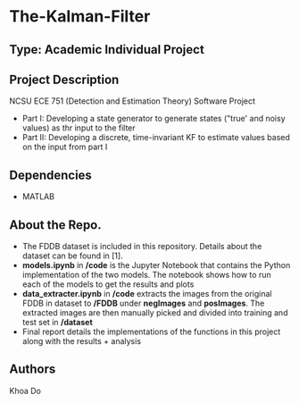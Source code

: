 # The-Kalman-Filter

## Type: Academic Individual Project

## Project Description
NCSU ECE 751 (Detection and Estimation Theory) Software Project
  - Part I: Developing a state generator to generate states ("true' and noisy values) as thr input to the filter
  - Part II: Developing a discrete, time-invariant KF to estimate values based on the input from part I

## Dependencies
  - MATLAB
  
## About the Repo.
  - The FDDB dataset is included in this repository.  Details about the dataset can be found in [1].
  - **models.ipynb** in **/code** is the Jupyter Notebook that contains the Python implementation of the two models.  The notebook shows how to run each of the models to get the results and plots
  - **data_extracter.ipynb** in **/code** extracts the images from the original FDDB in dataset to **/FDDB** under **negImages** and **posImages**.  The extracted images are then manually picked and divided into training and test set in **/dataset**
  - Final report details the implementations of the functions in this project along with the results + analysis

## Authors
Khoa Do
